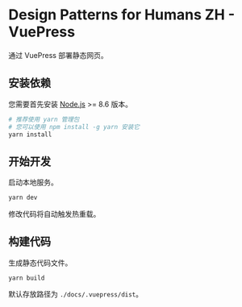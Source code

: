 # Design Patterns for Humans ZH - VuePress

通过 VuePress 部署静态网页。

## 安装依赖

您需要首先安装 [Node.js](https://nodejs.org/en/) >= 8.6 版本。

```bash
# 推荐使用 yarn 管理包
# 您可以使用 npm install -g yarn 安装它
yarn install
```

## 开始开发

启动本地服务。

```bash
yarn dev
```

修改代码将自动触发热重载。

## 构建代码

生成静态代码文件。

```baah
yarn build
```

默认存放路径为 `./docs/.vuepress/dist`。
